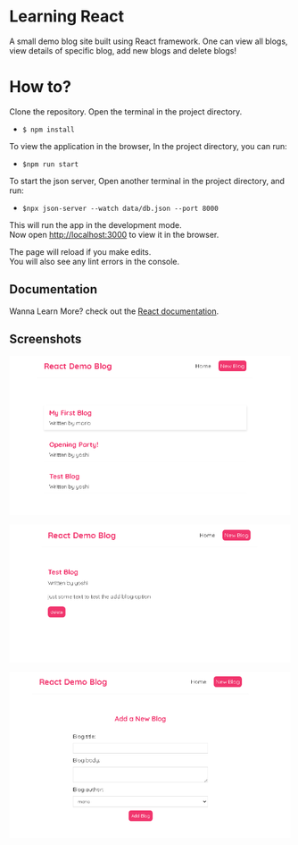 # Learning React
A small demo blog site built using React framework. 
One can view all blogs, view details of  specific blog, add new blogs and delete blogs! 

# How to?
Clone the repository.
Open the terminal in the project directory.
* `$ npm install`

To view the application in the browser, In the project directory, you can run:

* `$npm run start`

To start the json server, Open another terminal in the project directory, and run:

* `$npx json-server --watch data/db.json --port 8000`


This will run the app in the development mode.\
Now open [http://localhost:3000](http://localhost:3000) to view it in the browser.

The page will reload if you make edits.\
You will also see any lint errors in the console.

## Documentation

Wanna Learn More? check out the [React documentation](https://reactjs.org/).

## Screenshots
![Home Page](/snapshots/Home.PNG "Home Page")

![Blog Details](/snapshots/BlogDetails.PNG "Blog Details Page")

![Create Blog](/snapshots/CreateBlog.PNG "Create Blog Page")
